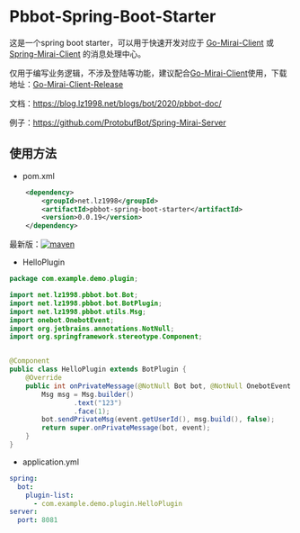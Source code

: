 # Pbbot-Spring-Boot-Starter

这是一个spring boot starter，可以用于快速开发对应于 [Go-Mirai-Client](https://github.com/protobufbot/go-Mirai-Client) 或 [Spring-Mirai-Client](https://github.com/ProtobufBot/Spring-Mirai-Client) 的消息处理中心。

仅用于编写业务逻辑，不涉及登陆等功能，建议配合[Go-Mirai-Client](https://github.com/protobufbot/Go-Mirai-Client)使用，下载地址：[Go-Mirai-Client-Release](https://github.com/ProtobufBot/Go-Mirai-Client/releases)

文档：https://blog.lz1998.net/blogs/bot/2020/pbbot-doc/

例子：https://github.com/ProtobufBot/Spring-Mirai-Server

## 使用方法
- pom.xml
```xml
    <dependency>
        <groupId>net.lz1998</groupId>
        <artifactId>pbbot-spring-boot-starter</artifactId>
        <version>0.0.19</version>
    </dependency>
```
最新版：[![maven](https://img.shields.io/maven-central/v/net.lz1998/pbbot-spring-boot-starter)](https://search.maven.org/artifact/net.lz1998/pbbot-spring-boot-starter)

- HelloPlugin
```java
package com.example.demo.plugin;

import net.lz1998.pbbot.bot.Bot;
import net.lz1998.pbbot.bot.BotPlugin;
import net.lz1998.pbbot.utils.Msg;
import onebot.OnebotEvent;
import org.jetbrains.annotations.NotNull;
import org.springframework.stereotype.Component;


@Component
public class HelloPlugin extends BotPlugin {
    @Override
    public int onPrivateMessage(@NotNull Bot bot, @NotNull OnebotEvent.PrivateMessageEvent event) {
        Msg msg = Msg.builder()
                .text("123")
                .face(1);
        bot.sendPrivateMsg(event.getUserId(), msg.build(), false);
        return super.onPrivateMessage(bot, event);
    }
}
```

- application.yml
```yaml
spring:
  bot:
    plugin-list: 
      - com.example.demo.plugin.HelloPlugin
server:
  port: 8081
```
